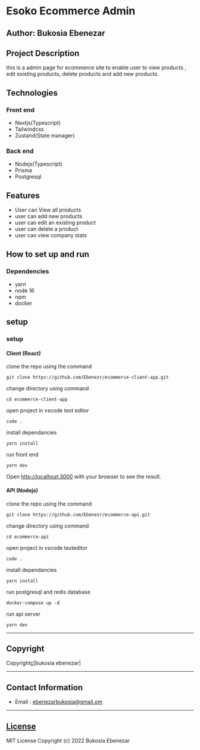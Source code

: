 # Esoko Ecommerce Admin

## Author: Bukosia Ebenezar
## Project Description

this is a admin page for ecommerce site to enable user to view products , edit existing products, delete products and add new products.

## Technologies
### Front end
* Nextjs(Typescript)
* Tailwindcss
* Zustand(State manager)

### Back end

* Nodejs(Typescript)
* Prisma
* Postgresql


## Features
- User can View all products
- user can add new products
- user can edit an existing product
- user can delete a product
- user can view company stats
## How to set up and run

### Dependencies

- yarn
- node 16
- npm
- docker

## setup

### setup

#### Client (React)

clone the repo using the command

```shell
git clone https://github.com/Ebenezr/ecommerce-client-app.git
```

change directory using command

```shell
cd ecommerce-client-app
```

open project in vscode text editor

```shell
code .
```

install dependancies

```shell
yarn install
```

run front end

```shell
yarn dev
```

Open [http://localhost:3000](http://localhost:3000) with your browser to see the result.


#### API (Nodejs)

clone the repo using the command

```shell
git clone https://github.com/Ebenezr/ecommerce-api.git
```

change directory using command

```shell
cd ecommerce-api
```

open project in vscode texteditor

```shell
code .
```

install dependancies

```shell
yarn install
```

run postgresql and redis database

```shell
docker-compose up -d
```
run api server

```shell
yarn dev
```

---

## Copyright

Copyright[c](2023)[bukosia ebenezar]

---

## Contact Information

* Email : ebenezarbukosia@gmail.om

---

## [License](LICENSE)

MIT License
Copyright (c) 2022 Bukosia Ebenezar
